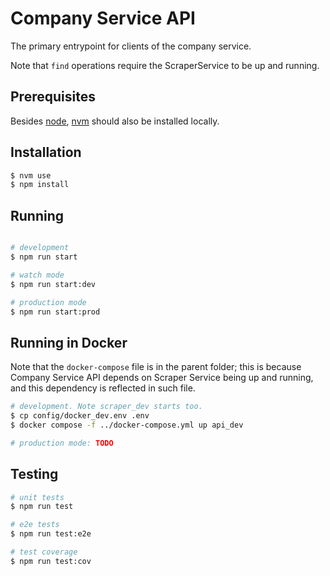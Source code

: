 # Company Service API

The primary entrypoint for clients of the company service.

Note that `find` operations require the ScraperService to be
up and running.

## Prerequisites

Besides [node](https://nodejs.org/), [nvm](https://github.com/nvm-sh/nvm)
should also be installed locally.

## Installation

```bash
$ nvm use
$ npm install
```

## Running

```bash

# development
$ npm run start

# watch mode
$ npm run start:dev

# production mode
$ npm run start:prod
```

## Running in Docker

Note that the `docker-compose` file is in the parent folder; this is
because Company Service API depends on Scraper Service being up and
running, and this dependency is reflected in such file.

```bash
# development. Note scraper_dev starts too.
$ cp config/docker_dev.env .env
$ docker compose -f ../docker-compose.yml up api_dev

# production mode: TODO
```

## Testing

```bash
# unit tests
$ npm run test

# e2e tests
$ npm run test:e2e

# test coverage
$ npm run test:cov
```

